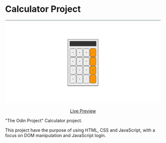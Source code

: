 # Calculator Project

![Alt Text](./image/final_image.png)

<p align="center">
  <a href="https://joao4xz.github.io/odin_calculator/">Live Preview</a>
</p>

"The Odin Project" Calculator project.

This project have the purpose of using HTML, CSS and JavaScript, with a focus on DOM manipulation and JavaScript login.
